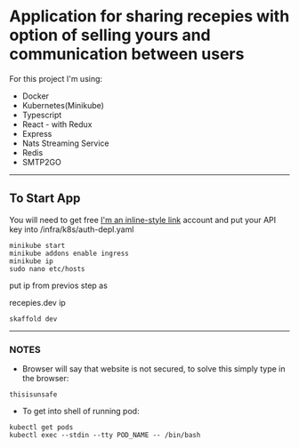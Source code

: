 # Application for sharing recepies with option of selling yours and communication between users
For this project I'm using:
* Docker
* Kubernetes(Minikube)
* Typescript
* React - with Redux
* Express
* Nats Streaming Service
* Redis
* SMTP2GO
---
## To Start App

You will need to get free [I'm an inline-style link](https://www.smtp2go.com/) account and put your API key into /infra/k8s/auth-depl.yaml 
```
minikube start 
minikube addons enable ingress
minikube ip 
sudo nano etc/hosts 
```
put ip from previos step as 

recepies.dev  ip

```
skaffold dev
```

---
### NOTES
* Browser will say that website is not secured, to solve this simply type in the browser:
``` 
thisisunsafe
```
* To get into shell of running pod:
``` 
kubectl get pods
kubectl exec --stdin --tty POD_NAME -- /bin/bash
```